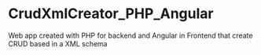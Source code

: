 # CrudXmlCreator_PHP_Angular
Web app created with PHP for backend and Angular in Frontend that create CRUD based in a XML schema
